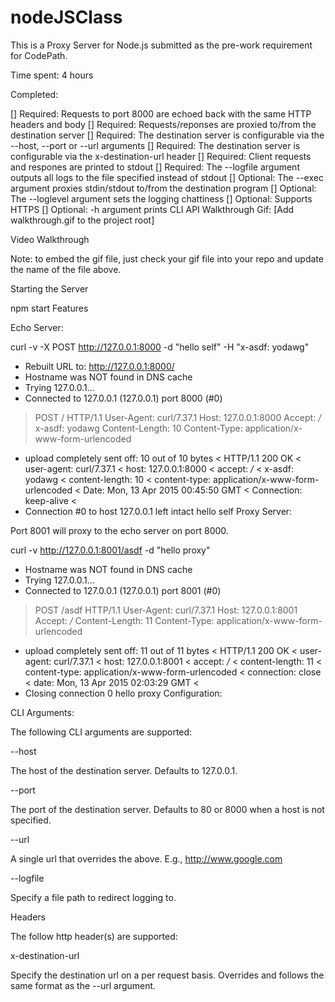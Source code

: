 # nodeJSClass
This is a Proxy Server for Node.js submitted as the pre-work requirement for CodePath.

Time spent: 4 hours

Completed:

[] Required: Requests to port 8000 are echoed back with the same HTTP headers and body
[] Required: Requests/reponses are proxied to/from the destination server
[] Required: The destination server is configurable via the --host, --port or --url arguments
[] Required: The destination server is configurable via the x-destination-url header
[] Required: Client requests and respones are printed to stdout
[] Required: The --logfile argument outputs all logs to the file specified instead of stdout
[] Optional: The --exec argument proxies stdin/stdout to/from the destination program
[] Optional: The --loglevel argument sets the logging chattiness
[] Optional: Supports HTTPS
[] Optional: -h argument prints CLI API
Walkthrough Gif: [Add walkthrough.gif to the project root]

Video Walkthrough

Note: to embed the gif file, just check your gif file into your repo and update the name of the file above.

Starting the Server

npm start
Features

Echo Server:

curl -v -X POST http://127.0.0.1:8000 -d "hello self" -H "x-asdf: yodawg"
* Rebuilt URL to: http://127.0.0.1:8000/
* Hostname was NOT found in DNS cache
*   Trying 127.0.0.1...
* Connected to 127.0.0.1 (127.0.0.1) port 8000 (#0)
> POST / HTTP/1.1
> User-Agent: curl/7.37.1
> Host: 127.0.0.1:8000
> Accept: */*
> x-asdf: yodawg
> Content-Length: 10
> Content-Type: application/x-www-form-urlencoded
> 
* upload completely sent off: 10 out of 10 bytes
< HTTP/1.1 200 OK
< user-agent: curl/7.37.1
< host: 127.0.0.1:8000
< accept: */*
< x-asdf: yodawg
< content-length: 10
< content-type: application/x-www-form-urlencoded
< Date: Mon, 13 Apr 2015 00:45:50 GMT
< Connection: keep-alive
< 
* Connection #0 to host 127.0.0.1 left intact
hello self
Proxy Server:

Port 8001 will proxy to the echo server on port 8000.

curl -v http://127.0.0.1:8001/asdf -d "hello proxy"
* Hostname was NOT found in DNS cache
*   Trying 127.0.0.1...
* Connected to 127.0.0.1 (127.0.0.1) port 8001 (#0)
> POST /asdf HTTP/1.1
> User-Agent: curl/7.37.1
> Host: 127.0.0.1:8001
> Accept: */*
> Content-Length: 11
> Content-Type: application/x-www-form-urlencoded
> 
* upload completely sent off: 11 out of 11 bytes
< HTTP/1.1 200 OK
< user-agent: curl/7.37.1
< host: 127.0.0.1:8001
< accept: */*
< content-length: 11
< content-type: application/x-www-form-urlencoded
< connection: close
< date: Mon, 13 Apr 2015 02:03:29 GMT
< 
* Closing connection 0
hello proxy
Configuration:

CLI Arguments:

The following CLI arguments are supported:

--host

The host of the destination server. Defaults to 127.0.0.1.

--port

The port of the destination server. Defaults to 80 or 8000 when a host is not specified.

--url

A single url that overrides the above. E.g., http://www.google.com

--logfile

Specify a file path to redirect logging to.

Headers

The follow http header(s) are supported:

x-destination-url

Specify the destination url on a per request basis. Overrides and follows the same format as the --url argument.
